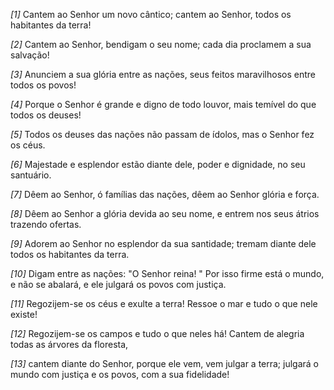 *[1]* Cantem ao Senhor um novo cântico; cantem ao Senhor, todos os habitantes da terra!

*[2]* Cantem ao Senhor, bendigam o seu nome; cada dia proclamem a sua salvação!

*[3]* Anunciem a sua glória entre as nações, seus feitos maravilhosos entre todos os povos!

*[4]* Porque o Senhor é grande e digno de todo louvor, mais temível do que todos os deuses!

*[5]* Todos os deuses das nações não passam de ídolos, mas o Senhor fez os céus.

*[6]* Majestade e esplendor estão diante dele, poder e dignidade, no seu santuário.

*[7]* Dêem ao Senhor, ó famílias das nações, dêem ao Senhor glória e força.

*[8]* Dêem ao Senhor a glória devida ao seu nome, e entrem nos seus átrios trazendo ofertas.

*[9]* Adorem ao Senhor no esplendor da sua santidade; tremam diante dele todos os habitantes da terra.

*[10]* Digam entre as nações: "O Senhor reina! " Por isso firme está o mundo, e não se abalará, e ele julgará os povos com justiça.

*[11]* Regozijem-se os céus e exulte a terra! Ressoe o mar e tudo o que nele existe!

*[12]* Regozijem-se os campos e tudo o que neles há! Cantem de alegria todas as árvores da floresta,

*[13]* cantem diante do Senhor, porque ele vem, vem julgar a terra; julgará o mundo com justiça e os povos, com a sua fidelidade!


